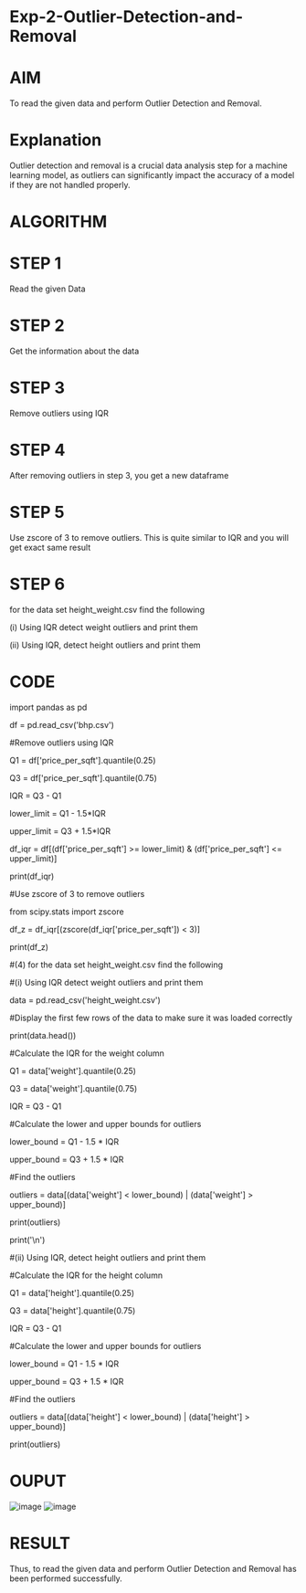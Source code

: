# Exp-2-Outlier-Detection-and-Removal

# AIM

To read the given data and perform Outlier Detection and Removal.

# Explanation

Outlier detection and removal is a crucial data analysis step for a machine learning model, as outliers can significantly impact the accuracy of a model if they are not handled properly.

# ALGORITHM

# STEP 1

Read the given Data

# STEP 2

Get the information about the data

# STEP 3

Remove outliers using IQR

# STEP 4

After removing outliers in step 3, you get a new dataframe

# STEP 5

Use zscore of 3 to remove outliers. This is quite similar to IQR and you will get exact same result

# STEP 6

for the data set height_weight.csv find the following

(i) Using IQR detect weight outliers and print them

(ii) Using IQR, detect height outliers and print them

# CODE

import pandas as pd

df = pd.read_csv('bhp.csv')

#Remove outliers using IQR

Q1 = df['price_per_sqft'].quantile(0.25)

Q3 = df['price_per_sqft'].quantile(0.75)

IQR = Q3 - Q1

lower_limit = Q1 - 1.5*IQR

upper_limit = Q3 + 1.5*IQR

df_iqr = df[(df['price_per_sqft'] >= lower_limit) & (df['price_per_sqft'] <= upper_limit)]

print(df_iqr)

#Use zscore of 3 to remove outliers

from scipy.stats import zscore

df_z = df_iqr[(zscore(df_iqr['price_per_sqft']) < 3)]

print(df_z)

#(4) for the data set height_weight.csv find the following

#(i) Using IQR detect weight outliers and print them

data = pd.read_csv('height_weight.csv')

#Display the first few rows of the data to make sure it was loaded correctly

print(data.head())

#Calculate the IQR for the weight column

Q1 = data['weight'].quantile(0.25)

Q3 = data['weight'].quantile(0.75)

IQR = Q3 - Q1

#Calculate the lower and upper bounds for outliers

lower_bound = Q1 - 1.5 * IQR

upper_bound = Q3 + 1.5 * IQR

#Find the outliers

outliers = data[(data['weight'] < lower_bound) | (data['weight'] > upper_bound)]

print(outliers)

print('\n')

#(ii) Using IQR, detect height outliers and print them

#Calculate the IQR for the height column

Q1 = data['height'].quantile(0.25)

Q3 = data['height'].quantile(0.75)

IQR = Q3 - Q1

#Calculate the lower and upper bounds for outliers

lower_bound = Q1 - 1.5 * IQR

upper_bound = Q3 + 1.5 * IQR

#Find the outliers

outliers = data[(data['height'] < lower_bound) | (data['height'] > upper_bound)]

print(outliers)

# OUPUT

![image](https://user-images.githubusercontent.com/91734840/230837636-d317c569-1b6e-4f6b-90a5-7eadadcd3791.png)
![image](https://user-images.githubusercontent.com/91734840/230837672-c09f85e8-fac4-487e-986a-2f90c5950790.png)

# RESULT

Thus, to read the given data and perform Outlier Detection and Removal has been performed successfully.
